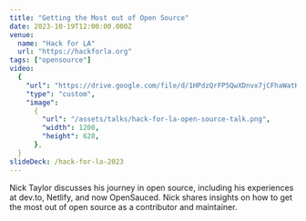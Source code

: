 ```yaml
---
title: "Getting the Most out of Open Source"
date: 2023-10-19T12:00:00.000Z
venue:
  name: "Hack for LA"
  url: "https://hackforla.org"
tags: ["opensource"]
video:
  {
    "url": "https://drive.google.com/file/d/1HPdzQrFP5QwXDnvx7jCFhaWatKTmh-3u/view?usp=sharing",
    "type": "custom",
    "image":
      {
        "url": "/assets/talks/hack-for-la-open-source-talk.png",
        "width": 1200,
        "height": 628,
      },
  }
slideDeck: /hack-for-la-2023
---
```


Nick Taylor discusses his journey in open source, including his experiences at dev.to, Netlify, and now OpenSauced. Nick shares insights on how to get the most out of open source as a contributor and maintainer.
